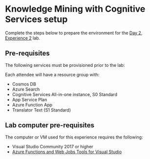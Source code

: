 # Knowledge Mining with Cognitive Services setup

Complete the steps below to prepare the environment for the [Day 2, Experience 2](../../../day2-exp2/) lab.

## Pre-requisites

The following services must be provisioned prior to the lab:

Each attendee will have a resource group with:

- Cosmos DB
- Azure Search  
- Cognitive Services All-in-one instance, S0 Standard
- App Service Plan
- Azure Function App
- Translator Text (S1 Standard)

## Lab computer pre-requisites

The computer or VM used for this experience requires the following:

- Visual Studio Community 2017 or higher
- [Azure Functions and Web Jobs Tools for Visual Studio](https://marketplace.visualstudio.com/items?itemName=VisualStudioWebandAzureTools.AzureFunctionsandWebJobsTools)